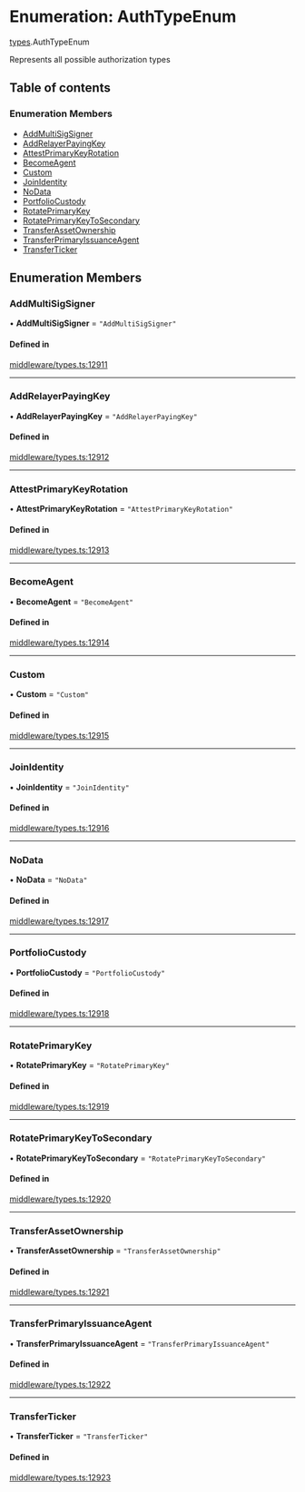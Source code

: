 # Enumeration: AuthTypeEnum

[types](../wiki/types).AuthTypeEnum

Represents all possible authorization types

## Table of contents

### Enumeration Members

- [AddMultiSigSigner](../wiki/types.AuthTypeEnum#addmultisigsigner)
- [AddRelayerPayingKey](../wiki/types.AuthTypeEnum#addrelayerpayingkey)
- [AttestPrimaryKeyRotation](../wiki/types.AuthTypeEnum#attestprimarykeyrotation)
- [BecomeAgent](../wiki/types.AuthTypeEnum#becomeagent)
- [Custom](../wiki/types.AuthTypeEnum#custom)
- [JoinIdentity](../wiki/types.AuthTypeEnum#joinidentity)
- [NoData](../wiki/types.AuthTypeEnum#nodata)
- [PortfolioCustody](../wiki/types.AuthTypeEnum#portfoliocustody)
- [RotatePrimaryKey](../wiki/types.AuthTypeEnum#rotateprimarykey)
- [RotatePrimaryKeyToSecondary](../wiki/types.AuthTypeEnum#rotateprimarykeytosecondary)
- [TransferAssetOwnership](../wiki/types.AuthTypeEnum#transferassetownership)
- [TransferPrimaryIssuanceAgent](../wiki/types.AuthTypeEnum#transferprimaryissuanceagent)
- [TransferTicker](../wiki/types.AuthTypeEnum#transferticker)

## Enumeration Members

### AddMultiSigSigner

• **AddMultiSigSigner** = ``"AddMultiSigSigner"``

#### Defined in

[middleware/types.ts:12911](https://github.com/PolymeshAssociation/polymesh-sdk/blob/9a8715021/src/middleware/types.ts#L12911)

___

### AddRelayerPayingKey

• **AddRelayerPayingKey** = ``"AddRelayerPayingKey"``

#### Defined in

[middleware/types.ts:12912](https://github.com/PolymeshAssociation/polymesh-sdk/blob/9a8715021/src/middleware/types.ts#L12912)

___

### AttestPrimaryKeyRotation

• **AttestPrimaryKeyRotation** = ``"AttestPrimaryKeyRotation"``

#### Defined in

[middleware/types.ts:12913](https://github.com/PolymeshAssociation/polymesh-sdk/blob/9a8715021/src/middleware/types.ts#L12913)

___

### BecomeAgent

• **BecomeAgent** = ``"BecomeAgent"``

#### Defined in

[middleware/types.ts:12914](https://github.com/PolymeshAssociation/polymesh-sdk/blob/9a8715021/src/middleware/types.ts#L12914)

___

### Custom

• **Custom** = ``"Custom"``

#### Defined in

[middleware/types.ts:12915](https://github.com/PolymeshAssociation/polymesh-sdk/blob/9a8715021/src/middleware/types.ts#L12915)

___

### JoinIdentity

• **JoinIdentity** = ``"JoinIdentity"``

#### Defined in

[middleware/types.ts:12916](https://github.com/PolymeshAssociation/polymesh-sdk/blob/9a8715021/src/middleware/types.ts#L12916)

___

### NoData

• **NoData** = ``"NoData"``

#### Defined in

[middleware/types.ts:12917](https://github.com/PolymeshAssociation/polymesh-sdk/blob/9a8715021/src/middleware/types.ts#L12917)

___

### PortfolioCustody

• **PortfolioCustody** = ``"PortfolioCustody"``

#### Defined in

[middleware/types.ts:12918](https://github.com/PolymeshAssociation/polymesh-sdk/blob/9a8715021/src/middleware/types.ts#L12918)

___

### RotatePrimaryKey

• **RotatePrimaryKey** = ``"RotatePrimaryKey"``

#### Defined in

[middleware/types.ts:12919](https://github.com/PolymeshAssociation/polymesh-sdk/blob/9a8715021/src/middleware/types.ts#L12919)

___

### RotatePrimaryKeyToSecondary

• **RotatePrimaryKeyToSecondary** = ``"RotatePrimaryKeyToSecondary"``

#### Defined in

[middleware/types.ts:12920](https://github.com/PolymeshAssociation/polymesh-sdk/blob/9a8715021/src/middleware/types.ts#L12920)

___

### TransferAssetOwnership

• **TransferAssetOwnership** = ``"TransferAssetOwnership"``

#### Defined in

[middleware/types.ts:12921](https://github.com/PolymeshAssociation/polymesh-sdk/blob/9a8715021/src/middleware/types.ts#L12921)

___

### TransferPrimaryIssuanceAgent

• **TransferPrimaryIssuanceAgent** = ``"TransferPrimaryIssuanceAgent"``

#### Defined in

[middleware/types.ts:12922](https://github.com/PolymeshAssociation/polymesh-sdk/blob/9a8715021/src/middleware/types.ts#L12922)

___

### TransferTicker

• **TransferTicker** = ``"TransferTicker"``

#### Defined in

[middleware/types.ts:12923](https://github.com/PolymeshAssociation/polymesh-sdk/blob/9a8715021/src/middleware/types.ts#L12923)
